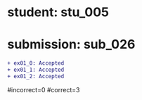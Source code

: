 # student: stu_005
# submission: sub_026

```diff
+ ex01_0: Accepted
+ ex01_1: Accepted
+ ex01_2: Accepted
```
#incorrect=0
#correct=3
